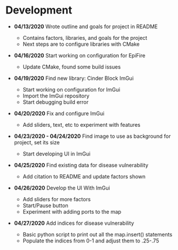 # Development

- **04/13/2020** Wrote outline and goals for project in README
  - Contains factors, libraries, and goals for the project
  - Next steps are to configure libraries with CMake

- **04/16/2020** Start working on configuration for EpiFire
  - Update CMake, found some build issues
  
- **04/19/2020** Find new library: Cinder Block ImGui
  - Start working on configuration for ImGui
  - Import the ImGui repository
  - Start debugging build error
  
- **04/20/2020** Fix and configure ImGui
  - Add sliders, text, etc to experiment with features

- **04/23/2020 - 04/24/2020** Find image to use as background for project, set its size
  - Start developing UI in ImGui

- **04/25/2020** Find existing data for disease vulnerability
  - Add citation to README and update factors shown
  
- **04/26/2020** Develop the UI With ImGui
  - Add sliders for more factors
  - Start/Pause button
  - Experiment with adding ports to the map
  
- **04/27/2020** Add indices for disease vulnerability
  - Basic python script to print out all the map.insert() statements
  - Populate the indices from 0-1 and adjust them to .25-.75